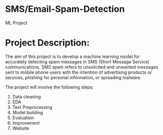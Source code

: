 # SMS/Email-Spam-Detection
ML Project

# Project Description:
The aim of this project is to develop a machine learning model for accurately detecting spam messages in SMS (Short Message Service) communications. SMS spam refers to unsolicited and unwanted messages sent to mobile phone users with the intention of advertising products or services, phishing for personal information, or spreading malware.

The project will involve the following steps:
<BR>
1. Data cleaning <br>
2. EDA <br>
3. Text Preprocessing <br>
4. Model building <br>
5. Evaluation <br>
6. Improvement <br>
7. Website <br>


